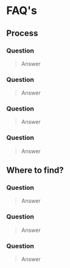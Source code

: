 # FAQ's

## Process

### Question
> Answer

### Question
> Answer

### Question
> Answer

### Question
> Answer

## Where to find?

### Question
> Answer

### Question
> Answer

### Question
> Answer
